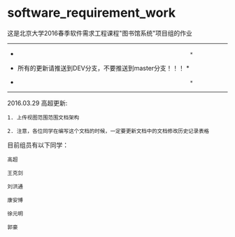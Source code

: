 # software_requirement_work
这是北京大学2016春季软件需求工程课程"图书馆系统"项目组的作业

**************************************************************
*                                                            *
* 所有的更新请推送到DEV分支，不要推送到master分支！！！      *
*                                                            *
**************************************************************

2016.03.29 高超更新:

	1. 上传视图范围范围文档架构
	
	2. 注意，各位同学在编写这个文档的时候，一定要更新文档中的文档修改历史记录表格

目前组员有以下同学：

	高超

	王克剑

	刘洪通

	康安博

	徐元明

	郭豪
